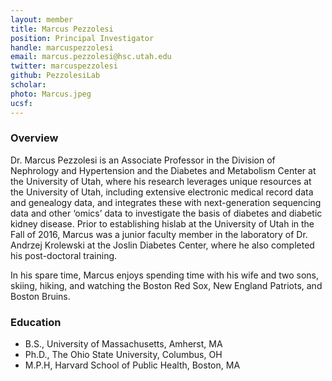 ```yaml
---
layout: member
title: Marcus Pezzolesi
position: Principal Investigator
handle: marcuspezzolesi
email: marcus.pezzolesi@hsc.utah.edu
twitter: marcuspezzolesi
github: PezzolesiLab
scholar: 
photo: Marcus.jpeg
ucsf: 
---
```


### Overview

Dr. Marcus Pezzolesi is an Associate Professor in the Division of Nephrology and Hypertension and the Diabetes and Metabolism Center at the University of Utah, where his research leverages unique resources at the University of Utah, including extensive electronic medical record data and genealogy data, and integrates these with next-generation sequencing data and other ‘omics’ data to investigate the basis of diabetes and diabetic kidney disease.  Prior to establishing hislab at the University of Utah in the Fall of 2016, Marcus was a junior faculty member in the laboratory of Dr. Andrzej Krolewski at the Joslin Diabetes Center, where he also completed his post-doctoral training.

In his spare time, Marcus enjoys spending time with his wife and two sons, skiing, hiking, and watching the Boston Red Sox, New England Patriots, and Boston Bruins.

### Education
  - B.S., University of Massachusetts, Amherst, MA
  - Ph.D., The Ohio State University, Columbus, OH
  - M.P.H, Harvard School of Public Health, Boston, MA
